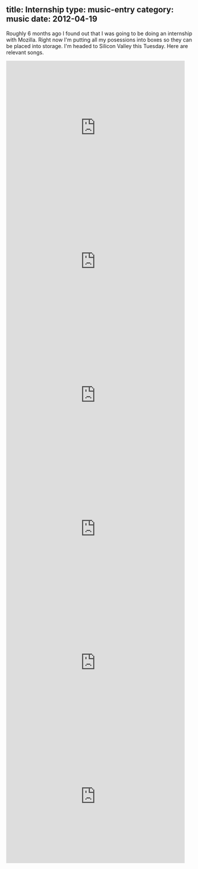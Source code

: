 title: Internship
type: music-entry
category: music
date: 2012-04-19
---

Roughly 6 months ago I found out that I was going to be doing an internship with Mozilla. Right now I'm putting all my posessions into boxes so they can be placed into storage. I'm headed to Silicon Valley this Tuesday. Here are relevant songs.

<iframe width="480" height="360" src="http://www.youtube.com/embed/WXqhKu30Yd4?rel=0" frameborder="0" allowfullscreen></iframe>

<iframe width="480" height="360" src="http://www.youtube.com/embed/kKU82yHCLGs?rel=0" frameborder="0" allowfullscreen></iframe>

<iframe width="480" height="360" src="http://www.youtube.com/embed/HL_WvOly7mY?rel=0" frameborder="0" allowfullscreen></iframe>

<iframe width="480" height="360" src="http://www.youtube.com/embed/ywUaXe1z0Zg?rel=0" frameborder="0" allowfullscreen></iframe>

<iframe width="480" height="360" src="http://www.youtube.com/embed/yya_RxR4H6I?rel=0" frameborder="0" allowfullscreen></iframe>

<iframe width="480" height="360" src="http://www.youtube.com/embed/7AvAYyu49_s?rel=0" frameborder="0" allowfullscreen></iframe>




